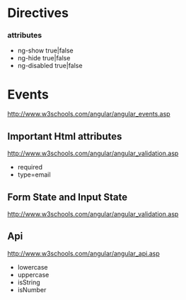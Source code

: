 



Directives
================

### attributes
- ng-show  true|false
- ng-hide  true|false
- ng-disabled		true|false



Events
===========

http://www.w3schools.com/angular/angular_events.asp



Important Html attributes
----------------------------
http://www.w3schools.com/angular/angular_validation.asp


- required 
- type=email 




Form State and Input State
------------------------------
http://www.w3schools.com/angular/angular_validation.asp



Api
--------
http://www.w3schools.com/angular/angular_api.asp

- lowercase
- uppercase
- isString
- isNumber
